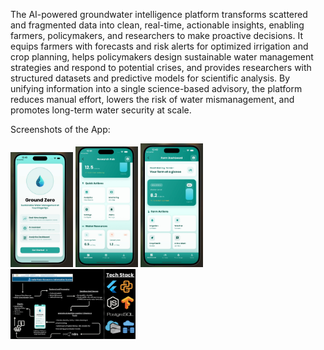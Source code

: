 The AI-powered groundwater intelligence platform transforms scattered and fragmented data into clean, real-time, actionable insights, enabling farmers, policymakers, and researchers to make proactive decisions. It equips farmers with forecasts and risk alerts for optimized irrigation and crop planning, helps policymakers design sustainable water management strategies and respond to potential crises, and provides researchers with structured datasets and predictive models for scientific analysis. By unifying information into a single science-based advisory, the platform reduces manual effort, lowers the risk of water mismanagement, and promotes long-term water security at scale.


Screenshots of the App:  

<img src="./assets/Screenshots%20of%20the%20App/App%20ss.jpg" alt="App Screenshot" width="100"/>  

<img src="./assets/Screenshots%20of%20the%20App/Research%20Dashboard.jpg" alt="Research Dashboard" width="100"/>  

<img src="./assets/Screenshots%20of%20the%20App/Farm%20Dashboard.jpg" alt="Farmer Dashboard" width="100"/>  
<img src="./assets/Screenshots%20of%20the%20App/Tech%20Stack.jpg" alt="Tech Stack" width="200"/>  

